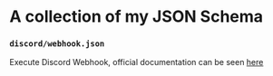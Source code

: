 # A collection of my JSON Schema

### `discord/webhook.json`

Execute Discord Webhook, official documentation can be seen [here](https://discord.com/developers/docs/resources/webhook#execute-webhook)
